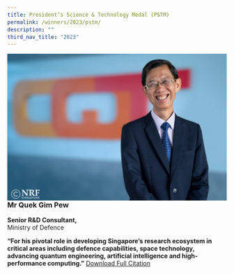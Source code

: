 ```yaml
---
title: President’s Science & Technology Medal (PSTM)
permalink: /winners/2023/pstm/
description: ""
third_nav_title: "2023"
---
```

<img src="/images/Winners/2023/2023-pstm-qgp.jpg" alt="Mr Quek Gim Pew" style="width:550px" align="left">
<br><br><br><br><br><br><br><br><br><br><br><br><br>

### **Mr Quek Gim Pew**

<b>Senior R&amp;D Consultant,</b><br> 
Ministry of Defence  

<b>“For his pivotal role in developing Singapore’s research ecosystem in critical areas including defence capabilities, space technology, advancing quantum engineering, artificial intelligence and high-performance computing.”</b>
[Download Full Citation](/files/Citations/2023/2023-pstm-Professor%20Hong%20Wanjin.pdf)